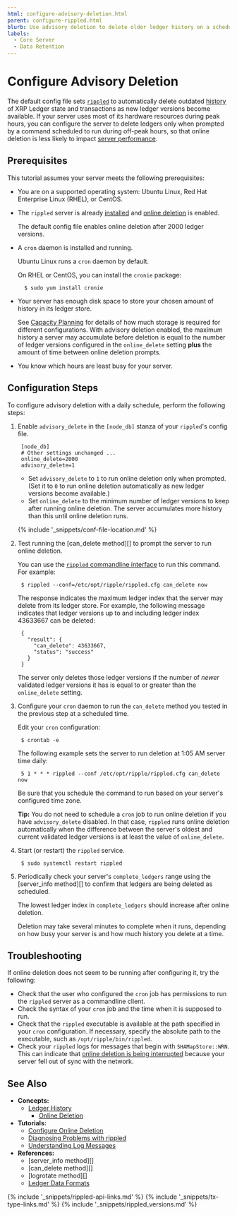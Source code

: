 ```yaml
---
html: configure-advisory-deletion.html
parent: configure-rippled.html
blurb: Use advisory deletion to delete older ledger history on a schedule rather than as new history becomes available.
labels:
  - Core Server
  - Data Retention
---
```

# Configure Advisory Deletion

The default config file sets [`rippled`](the-rippled-server.html) to automatically delete outdated [history](ledger-history.html) of XRP Ledger state and transactions as new ledger versions become available. If your server uses most of its hardware resources during peak hours, you can configure the server to delete ledgers only when prompted by a command scheduled to run during off-peak hours, so that online deletion is less likely to impact [server performance](capacity-planning.html).

## Prerequisites

This tutorial assumes your server meets the following prerequisites:

- You are on a supported operating system: Ubuntu Linux, Red Hat Enterprise Linux (RHEL), or CentOS.

- The `rippled` server is already [installed](install-rippled.html) and [online deletion](online-deletion.html) is enabled.

    The default config file enables online deletion after 2000 ledger versions.

- A `cron` daemon is installed and running.

    Ubuntu Linux runs a `cron` daemon by default.

    On RHEL or CentOS, you can install the `cronie` package:

        $ sudo yum install cronie

- Your server has enough disk space to store your chosen amount of history in its ledger store.

    See [Capacity Planning](capacity-planning.html) for details of how much storage is required for different configurations. With advisory deletion enabled, the maximum history a server may accumulate before deletion is equal to the number of ledger versions configured in the `online_delete` setting **plus** the amount of time between online deletion prompts.

- You know which hours are least busy for your server.

## Configuration Steps

To configure advisory deletion with a daily schedule, perform the following steps:

1. Enable `advisory_delete` in the `[node_db]` stanza of your `rippled`'s config file.

        [node_db]
        # Other settings unchanged ...
      	online_delete=2000
      	advisory_delete=1

    - Set `advisory_delete` to `1` to run online deletion only when prompted. (Set it to `0` to run online deletion automatically as new ledger versions become available.)
    - Set `online_delete` to the minimum number of ledger versions to keep after running online deletion. The server accumulates more history than this until online deletion runs.

    {% include '_snippets/conf-file-location.md' %}<!--_ -->

2. Test running the [can_delete method][] to prompt the server to run online deletion.

    You can use the [`rippled` commandline interface](get-started-using-http-websocket-apis.html#commandline) to run this command. For example:

        $ rippled --conf=/etc/opt/ripple/rippled.cfg can_delete now

    The response indicates the maximum ledger index that the server may delete from its ledger store. For example, the following message indicates that ledger versions up to and including ledger index 43633667 can be deleted:

        {
          "result": {
            "can_delete": 43633667,
            "status": "success"
          }
        }

    The server only deletes those ledger versions if the number of _newer_ validated ledger versions it has is equal to or greater than the `online_delete` setting.

3. Configure your `cron` daemon to run the `can_delete` method you tested in the previous step at a scheduled time.

    Edit your `cron` configuration:

        $ crontab -e

    The following example sets the server to run deletion at 1:05 AM server time daily:

        5 1 * * * rippled --conf /etc/opt/ripple/rippled.cfg can_delete now

    Be sure that you schedule the command to run based on your server's configured time zone.

    **Tip:** You do not need to schedule a `cron` job to run online deletion if you have `advisory_delete` disabled. In that case, `rippled` runs online deletion automatically when the difference between the server's oldest and current validated ledger versions is at least the value of `online_delete`.

4. Start (or restart) the `rippled` service.

        $ sudo systemctl restart rippled

5. Periodically check your server's `complete_ledgers` range using the [server_info method][] to confirm that ledgers are being deleted as scheduled.

    The lowest ledger index in `complete_ledgers` should increase after online deletion.

    Deletion may take several minutes to complete when it runs, depending on how busy your server is and how much history you delete at a time.

## Troubleshooting

If online deletion does not seem to be running after configuring it, try the following:

- Check that the user who configured the `cron` job has permissions to run the `rippled` server as a commandline client.
- Check the syntax of your `cron` job and the time when it is supposed to run.
- Check that the `rippled` executable is available at the path specified in your `cron` configuration. If necessary, specify the absolute path to the executable, such as `/opt/ripple/bin/rippled`.
- Check your `rippled` logs for messages that begin with `SHAMapStore::WRN`. This can indicate that [online deletion is being interrupted](online-deletion.html#interrupting-online-deletion) because your server fell out of sync with the network.

## See Also

- **Concepts:**
    - [Ledger History](ledger-history.html)
        - [Online Deletion](online-deletion.html)
- **Tutorials:**
    - [Configure Online Deletion](configure-online-deletion.html)
    - [Diagnosing Problems with rippled](diagnosing-problems.html)
    - [Understanding Log Messages](understanding-log-messages.html)
- **References:**
    - [server_info method][]
    - [can_delete method][]
    - [logrotate method][]
    - [Ledger Data Formats](ledger-data-formats.html)

<!--{# common link defs #}-->
{% include '_snippets/rippled-api-links.md' %}
{% include '_snippets/tx-type-links.md' %}
{% include '_snippets/rippled_versions.md' %}

